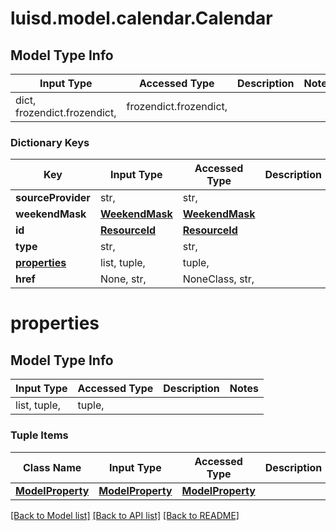 # luisd.model.calendar.Calendar

## Model Type Info
Input Type | Accessed Type | Description | Notes
------------ | ------------- | ------------- | -------------
dict, frozendict.frozendict,  | frozendict.frozendict,  |  | 

### Dictionary Keys
Key | Input Type | Accessed Type | Description | Notes
------------ | ------------- | ------------- | ------------- | -------------
**sourceProvider** | str,  | str,  |  | 
**weekendMask** | [**WeekendMask**](WeekendMask.md) | [**WeekendMask**](WeekendMask.md) |  | 
**id** | [**ResourceId**](ResourceId.md) | [**ResourceId**](ResourceId.md) |  | 
**type** | str,  | str,  |  | 
**[properties](#properties)** | list, tuple,  | tuple,  |  | 
**href** | None, str,  | NoneClass, str,  |  | [optional] 

# properties

## Model Type Info
Input Type | Accessed Type | Description | Notes
------------ | ------------- | ------------- | -------------
list, tuple,  | tuple,  |  | 

### Tuple Items
Class Name | Input Type | Accessed Type | Description | Notes
------------- | ------------- | ------------- | ------------- | -------------
[**ModelProperty**](ModelProperty.md) | [**ModelProperty**](ModelProperty.md) | [**ModelProperty**](ModelProperty.md) |  | 

[[Back to Model list]](../../README.md#documentation-for-models) [[Back to API list]](../../README.md#documentation-for-api-endpoints) [[Back to README]](../../README.md)

